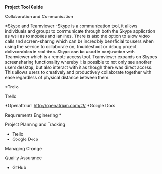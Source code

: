 **Project Tool Guide**

Collaboration and Communication

*Skype and Teamviewer
-Skype is a communication tool, it allows individuals and groups to communicate through both the Skype application as well as to mobiles and lanlines. There is also the option to allow video calls and screen-sharing which can be incredibly beneficial to users when using the service to collaborate on, troubleshoot or debug project deliveerables in real time. Skype can be used in conjunction with Teamviewer which is a remote access tool. Teamviewer expands on Skypes screensharing functionality whereby it is possible to not only see another users desktop, but also interact with it as though there was direct access. This allows users to creatively and productively collaborate together with ease regardless of physical distance between them.
 
*Trello

 Trello
 
*Openattrium http://openatrium.com/#!/
*Google Docs

Requirements Engineering
*  

Project Planning and Tracking
* Trello
* Google Docs

Managing Change
 

Quality Assurance
* GitHub
